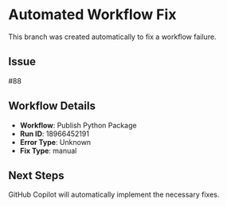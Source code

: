 # Automated Workflow Fix

This branch was created automatically to fix a workflow failure.

## Issue

#88

## Workflow Details

- **Workflow**: Publish Python Package
- **Run ID**: 18966452191
- **Error Type**: Unknown
- **Fix Type**: manual

## Next Steps

GitHub Copilot will automatically implement the necessary fixes.
